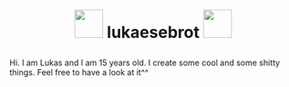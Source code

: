 # <p align="center"><img src="https://cdn.betterttv.net/emote/55898e122612142e6aaa935b/3x" width="50px"> lukaesebrot <img src="https://cdn.betterttv.net/emote/55898e122612142e6aaa935b/3x" width="50px"></p>
Hi. I am Lukas and I am 15 years old. I create some cool and some shitty things. Feel free to have a look at it^^
